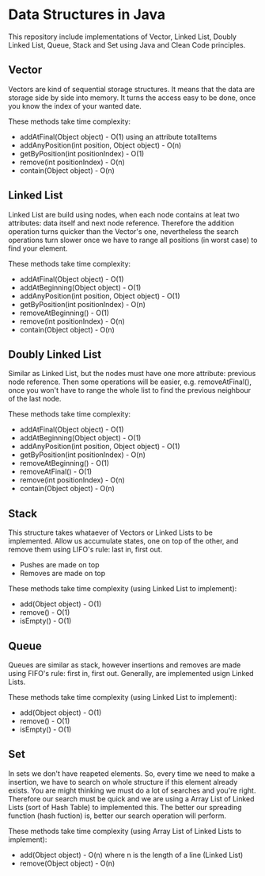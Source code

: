 # Data Structures in Java
This repository include implementations of Vector, Linked List, Doubly Linked List, Queue, Stack and Set using Java and Clean Code principles.


## Vector
Vectors are kind of sequential storage structures. It means that the data are storage side by side into memory. It turns the access easy to be done, once you know the index of your wanted date.

These methods take time complexity:

* addAtFinal(Object object) - O(1) using an attribute totalItems
* addAnyPosition(int position, Object object) - O(n)
* getByPosition(int positionIndex) - O(1)
* remove(int positionIndex) - O(n)
* contain(Object object) - O(n)


## Linked List

Linked List are build using nodes, when each node contains at leat two attributes: data itself and next node reference. Therefore the addition operation turns quicker than the Vector's one, nevertheless the search operations turn slower once we have to range all positions (in worst case) to find your element.

These methods take time complexity:

* addAtFinal(Object object) - O(1)
* addAtBeginning(Object object) - O(1) 
* addAnyPosition(int position, Object object) - O(1)
* getByPosition(int positionIndex) - O(n)
* removeAtBeginning() - O(1)
* remove(int positionIndex) - O(n)
* contain(Object object) - O(n)

## Doubly Linked List

Similar as Linked List, but the nodes must have one more attribute: previous node reference. Then some operations will be easier, e.g. removeAtFinal(), once you won't have to range the whole list to find the previous neighbour of the last node.

These methods take time complexity:

* addAtFinal(Object object) - O(1)
* addAtBeginning(Object object) - O(1) 
* addAnyPosition(int position, Object object) - O(1)
* getByPosition(int positionIndex) - O(n)
* removeAtBeginning() - O(1)
* removeAtFinal() - O(1)
* remove(int positionIndex) - O(n)
* contain(Object object) - O(n)

## Stack

This structure takes whataever of Vectors or Linked Lists to be implemented. Allow us accumulate states, one on top of the other, and remove them using LIFO's rule: last in, first out.

- Pushes are made on top
- Removes are made on top

These methods take time complexity (using Linked List to implement):

* add(Object object) - O(1)
* remove() - O(1)
* isEmpty() - O(1)

## Queue

Queues are similar as stack, however insertions and removes are made using FIFO's rule: first in, first out. Generally, are implemented usign Linked Lists.

These methods take time complexity (using Linked List to implement):

* add(Object object) - O(1)
* remove() - O(1)
* isEmpty() - O(1)

## Set

In sets we don't have reapeted elements. So, every time we need to make a insertion, we have to search on whole structure if this element already exists. You are might thinking we must do a lot of searches and you're right. Therefore our search must be quick and we are using a Array List of Linked Lists (sort of Hash Table) to implemented this. The better our spreading function (hash fuction) is, better our search operation will perform.

These methods take time complexity (using Array List of Linked Lists to implement):

* add(Object object) - O(n) where n is the length of a line (Linked List)
* remove(Object object) - O(n)

